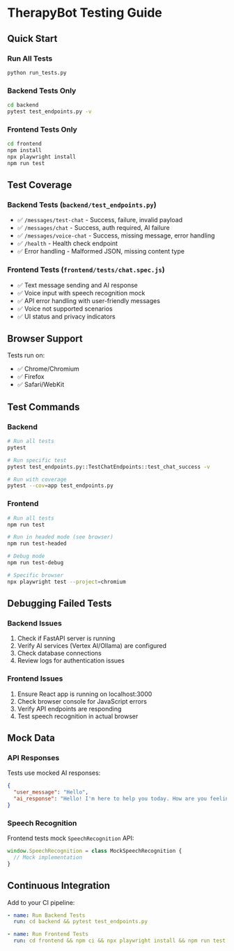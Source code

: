 # TherapyBot Testing Guide

## Quick Start

### Run All Tests
```bash
python run_tests.py
```

### Backend Tests Only
```bash
cd backend
pytest test_endpoints.py -v
```

### Frontend Tests Only
```bash
cd frontend
npm install
npx playwright install
npm run test
```

## Test Coverage

### Backend Tests (`backend/test_endpoints.py`)
- ✅ `/messages/test-chat` - Success, failure, invalid payload
- ✅ `/messages/chat` - Success, auth required, AI failure
- ✅ `/messages/voice-chat` - Success, missing message, error handling
- ✅ `/health` - Health check endpoint
- ✅ Error handling - Malformed JSON, missing content type

### Frontend Tests (`frontend/tests/chat.spec.js`)
- ✅ Text message sending and AI response
- ✅ Voice input with speech recognition mock
- ✅ API error handling with user-friendly messages
- ✅ Voice not supported scenarios
- ✅ UI status and privacy indicators

## Browser Support
Tests run on:
- ✅ Chrome/Chromium
- ✅ Firefox
- ✅ Safari/WebKit

## Test Commands

### Backend
```bash
# Run all tests
pytest

# Run specific test
pytest test_endpoints.py::TestChatEndpoints::test_chat_success -v

# Run with coverage
pytest --cov=app test_endpoints.py
```

### Frontend
```bash
# Run all tests
npm run test

# Run in headed mode (see browser)
npm run test-headed

# Debug mode
npm run test-debug

# Specific browser
npx playwright test --project=chromium
```

## Debugging Failed Tests

### Backend Issues
1. Check if FastAPI server is running
2. Verify AI services (Vertex AI/Ollama) are configured
3. Check database connections
4. Review logs for authentication issues

### Frontend Issues
1. Ensure React app is running on localhost:3000
2. Check browser console for JavaScript errors
3. Verify API endpoints are responding
4. Test speech recognition in actual browser

## Mock Data

### API Responses
Tests use mocked AI responses:
```json
{
  "user_message": "Hello",
  "ai_response": "Hello! I'm here to help you today. How are you feeling?"
}
```

### Speech Recognition
Frontend tests mock `SpeechRecognition` API:
```javascript
window.SpeechRecognition = class MockSpeechRecognition {
  // Mock implementation
}
```

## Continuous Integration

Add to your CI pipeline:
```yaml
- name: Run Backend Tests
  run: cd backend && pytest test_endpoints.py

- name: Run Frontend Tests  
  run: cd frontend && npm ci && npx playwright install && npm run test
```